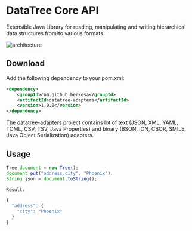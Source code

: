 # DataTree Core API
Extensible Java Library for reading, manipulating and writing hierarchical data structures from/to various formats.

 ![architecture](https://github.com/berkesa/datatree/blob/master/docs/images/architecture.png)

## Download

Add the following dependency to your pom.xml:

```xml
<dependency>
    <groupId>com.github.berkesa</groupId>
    <artifactId>datatree-adapters</artifactId>
    <version>1.0.0</version>
</dependency>
```

The [datatree-adapters](https://github.com/berkesa/datatree-adapters) project contains lot of text (JSON, XML, YAML, TOML, CSV, TSV, Java Properties) and binary (BSON, ION, CBOR, SMILE, Java Object Serialization) adapters.

## Usage

```javascript
Tree document = new Tree();
document.put("address.city", "Phoenix");
String json = document.toString();

Result:

{
  "address": {
    "city": "Phoenix"
  }
}
```